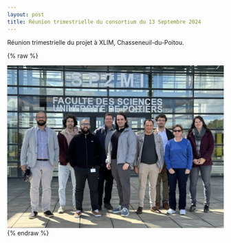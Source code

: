 ```yaml
---
layout: post
title: Réunion trimestrielle du consortium du 13 Septembre 2024
---
```



Réunion trimestrielle du projet à XLIM, Chasseneuil-du-Poitou. 

{% raw %}
<div class="image-row">
  <div class="image-column">
    <a href="/public/chasseneuil.jpg" target="_blank">
      <img src="/public/chasseneuil.jpg" alt="Cliquez pour voir la photo en plein écran">
    </a>
  </div>

</div>
{% endraw %}

